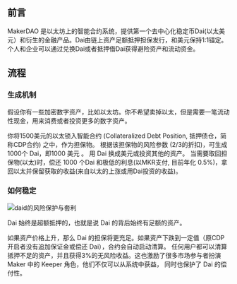 ## 前言
MakerDAO 是以太坊上的智能合约系统，提供第一个去中心化稳定币Dai(以太美元）和衍生的金融产品。Dai由链上资产足额抵押担保发行，和美元保持1:1锚定。
个人和企业可以通过兑换Dai或者抵押借Dai获得避险资产和流动资金。

## 流程

### 生成机制

假设你有一些加密数字资产，比如以太坊。你不希望卖掉以太，但是需要一笔流动性现金，用来消费或者投资更多的数字资产。

你将1500美元的以太锁入智能合约 (Collateralized Debt Position, 抵押债仓，简称CDP合约) 之中，作为担保物。
根据该担保物的风险参数 (2/3的折扣)，可生成1000个 Dai，即1000 美元 。
用 Dai 换成美元或投资其他的资产。
当需要取回担保物(以太)时，偿还 1000 个Dai 和极低的利息(以MKR支付, 目前年化 0.5%)，拿回以太并保留获取的收益(来自以太的上涨或用Dai投资的收益)。

### 如何稳定

![daid的风险保护与套利](../resource/Dao.jpg)

Dai 始终是超额抵押的，也就是说 Dai 的背后始终有足额的资产。

如果资产价格上升，那么 Dai 的担保将更充足。如果资产下跌到一定值（原CDP开启者没有追加保证金或偿还 Dai），合约会自动启动清算。
任何用户都可以清算抵押不足的资产，并且获得3%的无风险收益。这也激励了很多市场参与者扮演 Maker 中的 Keeper 角色，他们不仅可以从系统中获益，
同时也保护了 Dai 的偿付性。

